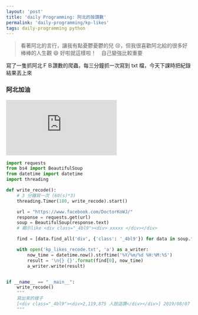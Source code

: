 ```yaml
---
layout: 'post'
title: 'daily Programming: 阿北的按讚數'
permalink: 'daily-programming/kp-likes'
tags: daily-programming python 
---
```


> 看著阿北的言行，讓我有點憂鬱憂鬱的兒 :cry:，但我很喜歡阿北給的很多好棒棒的人生觀 :smile:
好啦就這樣啦！　自己變強比較重要

寫了一隻抓阿北ＦＢ讚數的爬蟲，每三分鐘抓一次寫到 txt 檔，今天下課時把紀錄結果丟上來

### 阿北加油

<iframe src="https://www.youtube.com/embed/N0zhdMwD2Z8" frameborder="0" allow="accelerometer; autoplay; encrypted-media; gyroscope; picture-in-picture" allowfullscreen></iframe>

~~~python
import requests
from bs4 import BeautifulSoup
from datetime import datetime
import threading

def write_recode():
    # 3 分鐘寫一次 (60(s)*3)
    threading.Timer(180, write_recode).start()

    url = "https://www.facebook.com/DoctorKoWJ/"
    response = requests.get(url)
    soup = BeautifulSoup(response.text)
    # 顯示like <div class="_4bl9"><div> xxxxx </div></div>

    find = [data.find_all('div', {'class': '_4bl9'}) for data in soup.find_all('div', {'class': 'clearfix _ikh'})]

    with open('kp_likes_recode.txt', 'a') as a_writer:
        now_time = datetime.now().strftime('%Y/%m/%d %H:%M:%S')
        result = '\n{} {}'.format(find[0], now_time)
        a_writer.write(result)


if __name__ == "__main__":
    write_recode()
    """
    寫出來的樣子
    [<div class="_4bl9"><div>2,119,875 人說這讚</div></div>] 2019/08/07 10:59:56
    """

~~~